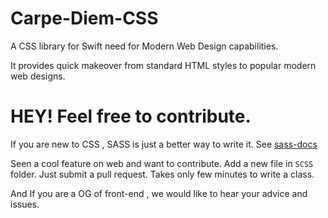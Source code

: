 
# Carpe-Diem-CSS
A CSS library for Swift need for Modern Web Design capabilities.

It provides quick makeover from standard HTML styles to popular modern web designs.

# HEY! Feel free to contribute.

If you are new to CSS , SASS is just a better way to write it.
See [sass-docs](https://sass-lang.com/documentation/)

Seen a cool feature on web and want to contribute. Add a new file in `SCSS` folder.
Just submit a pull request. Takes only few minutes to write a class. 

And If you are a OG of front-end , we would like to hear your advice and issues.
